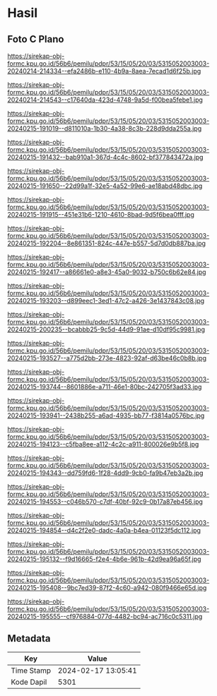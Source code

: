 # Hasil

## Foto C Plano

https://sirekap-obj-formc.kpu.go.id/56b6/pemilu/pdpr/53/15/05/20/03/5315052003003-20240214-214334--efa2486b-e110-4b9a-8aea-7ecad1d6f25b.jpg

https://sirekap-obj-formc.kpu.go.id/56b6/pemilu/pdpr/53/15/05/20/03/5315052003003-20240214-214543--c17640da-423d-4748-9a5d-f00bea5febe1.jpg

https://sirekap-obj-formc.kpu.go.id/56b6/pemilu/pdpr/53/15/05/20/03/5315052003003-20240215-191019--d811010a-1b30-4a38-8c3b-228d9dda255a.jpg

https://sirekap-obj-formc.kpu.go.id/56b6/pemilu/pdpr/53/15/05/20/03/5315052003003-20240215-191432--bab910a1-367d-4c4c-8602-bf377843472a.jpg

https://sirekap-obj-formc.kpu.go.id/56b6/pemilu/pdpr/53/15/05/20/03/5315052003003-20240215-191650--22d99a1f-32e5-4a52-99e6-ae18abd48dbc.jpg

https://sirekap-obj-formc.kpu.go.id/56b6/pemilu/pdpr/53/15/05/20/03/5315052003003-20240215-191915--451e31b6-1210-4610-8bad-9d5f6bea0fff.jpg

https://sirekap-obj-formc.kpu.go.id/56b6/pemilu/pdpr/53/15/05/20/03/5315052003003-20240215-192204--8e861351-824c-447e-b557-5d7d0db887ba.jpg

https://sirekap-obj-formc.kpu.go.id/56b6/pemilu/pdpr/53/15/05/20/03/5315052003003-20240215-192417--a86661e0-a8e3-45a0-9032-b750c6b62e84.jpg

https://sirekap-obj-formc.kpu.go.id/56b6/pemilu/pdpr/53/15/05/20/03/5315052003003-20240215-193203--d899eec1-3ed1-47c2-a426-3e1437843c08.jpg

https://sirekap-obj-formc.kpu.go.id/56b6/pemilu/pdpr/53/15/05/20/03/5315052003003-20240215-200235--bcabbb25-9c5d-44d9-91ae-d10df95c9981.jpg

https://sirekap-obj-formc.kpu.go.id/56b6/pemilu/pdpr/53/15/05/20/03/5315052003003-20240215-193527--a775d2bb-273e-4823-92af-d63be46c0b8b.jpg

https://sirekap-obj-formc.kpu.go.id/56b6/pemilu/pdpr/53/15/05/20/03/5315052003003-20240215-193744--8601886e-a711-46e1-80bc-242705f3ad33.jpg

https://sirekap-obj-formc.kpu.go.id/56b6/pemilu/pdpr/53/15/05/20/03/5315052003003-20240215-193941--2438b255-a6ad-4935-bb77-f3814a0576bc.jpg

https://sirekap-obj-formc.kpu.go.id/56b6/pemilu/pdpr/53/15/05/20/03/5315052003003-20240215-194123--c5fba8ee-a112-4c2c-a911-800026e9b5f8.jpg

https://sirekap-obj-formc.kpu.go.id/56b6/pemilu/pdpr/53/15/05/20/03/5315052003003-20240215-194343--dd759fd6-1f28-4dd9-9cb0-fa9b47eb3a2b.jpg

https://sirekap-obj-formc.kpu.go.id/56b6/pemilu/pdpr/53/15/05/20/03/5315052003003-20240215-194553--c046b570-c7df-40bf-92c9-0b17a87eb456.jpg

https://sirekap-obj-formc.kpu.go.id/56b6/pemilu/pdpr/53/15/05/20/03/5315052003003-20240215-194854--d4c2f2e0-dadc-4a0a-b4ea-01123f5dc112.jpg

https://sirekap-obj-formc.kpu.go.id/56b6/pemilu/pdpr/53/15/05/20/03/5315052003003-20240215-195132--f9d16665-f2e4-4b6e-961b-42d9ea96a65f.jpg

https://sirekap-obj-formc.kpu.go.id/56b6/pemilu/pdpr/53/15/05/20/03/5315052003003-20240215-195408--9bc7ed39-87f2-4c60-a942-080f9466e65d.jpg

https://sirekap-obj-formc.kpu.go.id/56b6/pemilu/pdpr/53/15/05/20/03/5315052003003-20240215-195555--cf976884-077d-4482-bc94-ac716c0c5311.jpg


## Metadata

| Key        | Value               |
| ---------- | ------------------- |
| Time Stamp | 2024-02-17 13:05:41 |
| Kode Dapil | 5301                |




